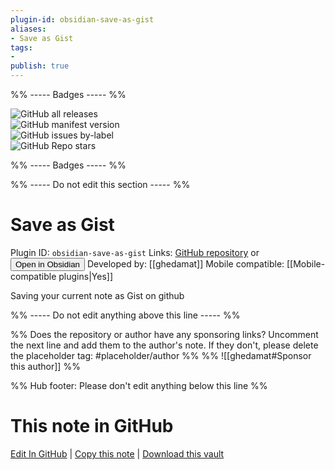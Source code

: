 ```yaml
---
plugin-id: obsidian-save-as-gist
aliases:
- Save as Gist
tags: 
- 
publish: true
---
```


%% ----- Badges ----- %%

![GitHub all releases](https://img.shields.io/github/downloads/ghedamat/obsidian-save-as-gist/total?color=573E7A&logo=github&style=for-the-badge)   
![GitHub manifest version](https://img.shields.io/github/manifest-json/v/ghedamat/obsidian-save-as-gist?color=573E7A&logo=github&style=for-the-badge)   
![GitHub issues by-label](https://img.shields.io/github/issues/ghedamat/obsidian-save-as-gist/help%20wanted?color=573E7A&logo=github&style=for-the-badge)   
![GitHub Repo stars](https://img.shields.io/github/stars/ghedamat/obsidian-save-as-gist?color=573E7A&logo=github&style=for-the-badge)

%% ----- Badges ----- %%

%% ----- Do not edit this section ----- %%

# Save as Gist

Plugin ID: `obsidian-save-as-gist`
Links: [GitHub repository](https://github.com/ghedamat/obsidian-save-as-gist) or [<button id=HH>Open in Obsidian</button>](obsidian://show-plugin?id=obsidian-save-as-gist)
Developed by: [[ghedamat]]
Mobile compatible: [[Mobile-compatible plugins|Yes]]

Saving your current note as Gist on github

%% ----- Do not edit anything above this line ----- %% 

%% Does the repository or author have any sponsoring links? Uncomment the next line and add them to the author's note. If they don't, please delete the placeholder tag: #placeholder/author %%
%% ![[ghedamat#Sponsor this author]] %%

%% Hub footer: Please don't edit anything below this line %%

# This note in GitHub

<span class="git-footer">[Edit In GitHub](https://github.dev/obsidian-community/obsidian-hub/blob/main/02%20-%20Community%20Expansions/02.05%20All%20Community%20Expansions/Plugins/obsidian-save-as-gist.md "git-hub-edit-note") | [Copy this note](https://raw.githubusercontent.com/obsidian-community/obsidian-hub/main/02%20-%20Community%20Expansions/02.05%20All%20Community%20Expansions/Plugins/obsidian-save-as-gist.md "git-hub-copy-note") | [Download this vault](https://github.com/obsidian-community/obsidian-hub/archive/refs/heads/main.zip "git-hub-download-vault") </span>
